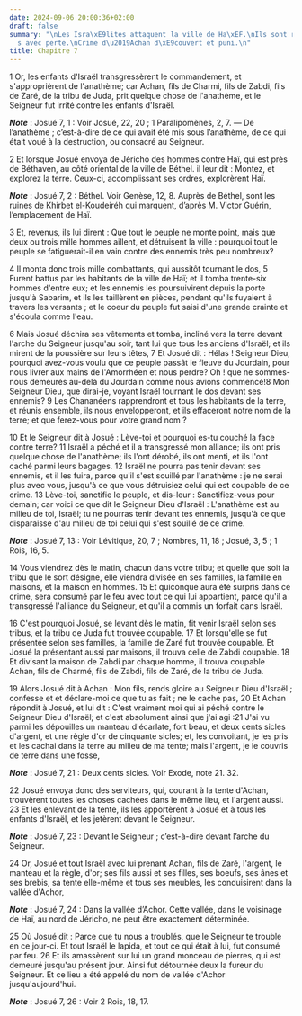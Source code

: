 ```yaml
---
date: 2024-09-06 20:00:36+02:00
draft: false
summary: "\nLes Isra\xE9lites attaquent la ville de Ha\xEF.\nIls sont repouss\xE9\
  s avec perte.\nCrime d\u2019Achan d\xE9couvert et puni.\n"
title: Chapitre 7
---
```





1 Or, les enfants d'Israël transgressèrent le commandement, et s'approprièrent de l'anathème; car Achan, fils de Charmi, fils de Zabdi, fils de Zaré, de la tribu de Juda, prit quelque chose de l'anathème, et le Seigneur fut irrité contre les enfants d'Israël.

***Note*** :  Josué 7, 1 : Voir Josué, 22, 20 ; 1 Paralipomènes, 2, 7. ― De l’anathème ; c’est-à-dire de ce qui avait été mis sous l’anathème, de ce qui était voué à la destruction, ou consacré au Seigneur.


2 Et lorsque Josué envoya de Jéricho des hommes contre Haï, qui est près de Béthaven, au côté oriental de la ville de Béthel. il leur dit : Montez, et explorez la terre. Ceux-ci, accomplissant ses ordres, explorèrent Haï.

***Note*** :  Josué 7, 2 : Béthel. Voir Genèse, 12, 8. Auprès de Béthel, sont les ruines de Khirbet el-Koudeiréh qui marquent, d’après M. Victor Guérin, l’emplacement de Haï.

3 Et, revenus, ils lui dirent : Que tout le peuple ne monte point, mais que deux ou trois mille hommes aillent, et détruisent la ville : pourquoi tout le peuple se fatiguerait-il en vain contre des ennemis très peu nombreux?


4 Il monta donc trois mille combattants, qui aussitôt tournant le dos, 5 Furent battus par les habitants de la ville de Haï; et il tomba trente-six hommes d'entre eux; et les ennemis les poursuivirent depuis la porte jusqu'à Sabarim, et ils les taillèrent en pièces, pendant qu'ils fuyaient à travers les versants ; et le coeur du peuple fut saisi d'une grande crainte et s'écoula comme l'eau.


6 Mais Josué déchira ses vêtements et tomba, incliné vers la terre devant l'arche du Seigneur jusqu'au soir, tant lui que tous les anciens d'Israël; et ils mirent de la poussière sur leurs têtes, 7 Et Josué dit : Hélas ! Seigneur Dieu, pourquoi avez-vous voulu que ce peuple passât le fleuve du Jourdain, pour nous livrer aux mains de l'Amorrhéen et nous perdre? Oh ! que ne sommes-nous demeurés au-delà du Jourdain comme nous avions commencé!8 Mon Seigneur Dieu, que dirai-je, voyant Israël tournant le dos devant ses ennemis? 9 Les Chananéens rapprendront et tous les habitants de la terre, et réunis ensemble, ils nous envelopperont, et ils effaceront notre nom de la terre; et que ferez-vous pour votre grand nom ?


10 Et le Seigneur dit à Josué : Lève-toi et pourquoi es-tu couché la face contre terre? 11 Israël a péché et il a transgressé mon alliance; ils ont pris quelque chose de l'anathème; ils l'ont dérobé, ils ont menti, et ils l'ont caché parmi leurs bagages. 12 Israël ne pourra pas tenir devant ses ennemis, et il les fuira, parce qu'il s'est souillé par l'anathème : je ne serai plus avec vous, jusqu'à ce que vous détruisiez celui qui est coupable de ce crime. 13 Lève-toi, sanctifie le peuple, et dis-leur : Sanctifiez-vous pour demain; car voici ce que dit le Seigneur Dieu d'Israël : L'anathème est au milieu de toi, Israël; tu ne pourras tenir devant tes ennemis, jusqu'à ce que disparaisse d'au milieu de toi celui qui s'est souillé de ce crime.

***Note*** :  Josué 7, 13 : Voir Lévitique, 20, 7 ; Nombres, 11, 18 ; Josué, 3, 5 ; 1 Rois, 16, 5.

14 Vous viendrez dès le matin, chacun dans votre tribu; et quelle que soit la tribu que le sort désigne, elle viendra divisée en ses familles, la famille en maisons, et la maison en hommes. 15 Et quiconque aura été surpris dans ce crime, sera consumé par le feu avec tout ce qui lui appartient, parce qu'il a transgressé l'alliance du Seigneur, et qu'il a commis un forfait dans Israël.


16 C'est pourquoi Josué, se levant dès le matin, fit venir Israël selon ses tribus, et la tribu de Juda fut trouvée coupable. 17 Et lorsqu'elle se fut présentée selon ses familles, la famille de Zaré fut trouvée coupable. Et Josué la présentant aussi par maisons, il trouva celle de Zabdi coupable. 18 Et divisant la maison de Zabdi par chaque homme, il trouva coupable Achan, fils de Charmé, fils de Zabdi, fils de Zaré, de la tribu de Juda.


19 Alors Josué dit à Achan : Mon fils, rends gloire au Seigneur Dieu d'Israël ; confesse et et déclare-moi ce que tu as fait ; ne le cache pas, 20 Et Achan répondit à Josué, et lui dit : C'est vraiment moi qui ai péché contre le Seigneur Dieu d'Israël; et c'est absolument ainsi que j'ai agi :21 J'ai vu parmi les dépouilles un manteau d'écarlate, fort beau, et deux cents sicles d'argent, et une règle d'or de cinquante sicles; et, les convoitant, je les pris et les cachai dans la terre au milieu de ma tente; mais l'argent, je le couvris de terre dans une fosse,

***Note*** :  Josué 7, 21 : Deux cents sicles. Voir Exode, note 21. 32.

22 Josué envoya donc des serviteurs, qui, courant à la tente d'Achan, trouvèrent toutes les choses cachées dans le même lieu, et l'argent aussi. 23 Et les enlevant de la tente, ils les apportèrent à Josué et à tous les enfants d'Israël, et les jetèrent devant le Seigneur.

***Note*** :  Josué 7, 23 : Devant le Seigneur ; c’est-à-dire devant l’arche du Seigneur.


24 Or, Josué et tout Israël avec lui prenant Achan, fils de Zaré, l'argent, le manteau et la règle, d'or; ses fils aussi et ses filles, ses boeufs, ses ânes et ses brebis, sa tente elle-même et tous ses meubles, les conduisirent dans la vallée d'Achor,

***Note*** :  Josué 7, 24 : Dans la vallée d’Achor. Cette vallée, dans le voisinage de Haï, au nord de Jéricho, ne peut être exactement déterminée.

25 Où Josué dit : Parce que tu nous a troublés, que le Seigneur te trouble en ce jour-ci. Et tout Israël le lapida, et tout ce qui était à lui, fut consumé par feu. 26 Et ils amassèrent sur lui un grand monceau de pierres, qui est demeuré jusqu'au présent jour. Ainsi fut détournée deux la fureur du Seigneur. Et ce lieu a été appelé du nom de vallée d'Achor jusqu'aujourd'hui.

***Note*** :  Josué 7, 26 : Voir 2 Rois, 18, 17.

